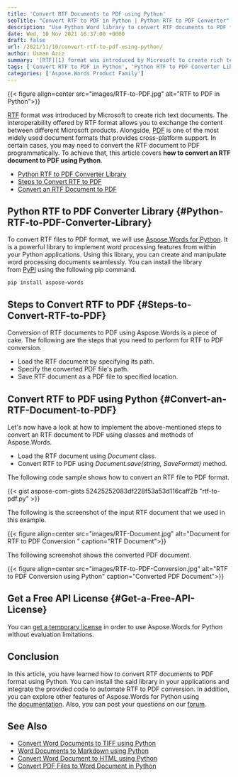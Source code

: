 ```yaml
---
title: 'Convert RTF Documents to PDF using Python'
seoTitle: "Convert RTF to PDF in Python | Python RTF to PDF Converter"
description: "Use Python Word library to convert RTF documents to PDF format programmatically. Manipulate and convert Word DOCX in Python applications."
date: Wed, 10 Nov 2021 16:37:00 +0000
draft: false
url: /2021/11/10/convert-rtf-to-pdf-using-python/
author: Usman Aziz
summary: '[RTF][1] format was introduced by Microsoft to create rich text documents. The interoperability offered by RTF format allows you to exchange the content between different Microsoft products. Alongside, [PDF][2] is one of the most widely used document formats that provides cross-platform support. In certain cases, you may need to convert the RTF document to PDF programmatically. To achieve that, this article covers **how to convert an RTF document to PDF using Python**.'
tags: ['Convert RTF to PDF in Python', 'Python RTF to PDF Converter Library', 'Python Word Library']
categories: ['Aspose.Words Product Family']
---
```




{{< figure align=center src="images/RTF-to-PDF.jpg" alt="RTF to PDF in Python">}}


[RTF][3] format was introduced by Microsoft to create rich text documents. The interoperability offered by RTF format allows you to exchange the content between different Microsoft products. Alongside, [PDF][4] is one of the most widely used document formats that provides cross-platform support. In certain cases, you may need to convert the RTF document to PDF programmatically. To achieve that, this article covers **how to convert an RTF document to PDF using Python**.

*   [Python RTF to PDF Converter Library][5]
*   [Steps to Convert RTF to PDF][6]
*   [Convert an RTF Document to PDF][7]

## Python RTF to PDF Converter Library {#Python-RTF-to-PDF-Converter-Library}

To convert RTF files to PDF format, we will use [Aspose.Words for Python][8]. It is a powerful library to implement word processing features from within your Python applications. Using this library, you can create and manipulate word processing documents seamlessly. You can install the library from [PyPI][9] using the following pip command.

```
pip install aspose-words
```

## Steps to Convert RTF to PDF {#Steps-to-Convert-RTF-to-PDF}

Conversion of RTF documents to PDF using Aspose.Words is a piece of cake. The following are the steps that you need to perform for RTF to PDF conversion.

*   Load the RTF document by specifying its path.
*   Specify the converted PDF file's path.
*   Save RTF document as a PDF file to specified location.

## Convert RTF to PDF using Python {#Convert-an-RTF-Document-to-PDF}

Let's now have a look at how to implement the above-mentioned steps to convert an RTF document to PDF using classes and methods of Aspose.Words.

*   Load the RTF document using _Document_ class.
*   Convert RTF to PDF using _Document.save(string, SaveFormat)_ method.

The following code sample shows how to convert an RTF file to PDF format.

{{< gist aspose-com-gists 52425252083df228f53a53d116caff2b "rtf-to-pdf.py" >}}

The following is the screenshot of the input RTF document that we used in this example.



{{< figure align=center src="images/RTF-Document.jpg" alt="Document for RTF to PDF Conversion " caption="RTF Document">}}


The following screenshot shows the converted PDF document.



{{< figure align=center src="images/RTF-to-PDF-Conversion.jpg" alt="RTF to PDF Conversion using Python" caption="Converted PDF Document">}}


## Get a Free API License {#Get-a-Free-API-License}

You can [get a temporary license][10] in order to use Aspose.Words for Python without evaluation limitations.

## Conclusion

In this article, you have learned how to convert RTF documents to PDF format using Python. You can install the said library in your applications and integrate the provided code to automate RTF to PDF conversion. In addition, you can explore other features of Aspose.Words for Python using the [documentation][11]. Also, you can post your questions on our [forum][12].

## See Also

*   [Convert Word Documents to TIFF using Python][13]
*   [Word Documents to Markdown using Python][14]
*   [Convert Word Document to HTML using Python][15]
*   [Convert PDF Files to Word Document in Python][16]




[1]: https://docs.fileformat.com/word-processing/rtf/
[2]: https://docs.fileformat.com/pdf/
[3]: https://docs.fileformat.com/word-processing/rtf/
[4]: https://docs.fileformat.com/pdf/
[5]: #Python-RTF-to-PDF-Converter-Library
[6]: #Steps-to-Convert-RTF-to-PDF
[7]: #Convert-an-RTF-Document-to-PDF
[8]: https://products.aspose.com/words/python/
[9]: https://pypi.org/project/aspose-words/
[10]: https://purchase.aspose.com/temporary-license
[11]: https://docs.aspose.com/words/python/product-overview/
[12]: https://forum.aspose.com/
[13]: https://blog.aspose.com/2021/11/08/convert-word-to-tiff-using-python/
[14]: https://blog.aspose.com/2021/11/05/convert-word-to-markdown-using-python/
[15]: https://blog.aspose.com/2021/11/01/convert-word-to-html-in-python/
[16]: https://blog.aspose.com/2021/10/29/convert-pdf-to-word-in-python/




